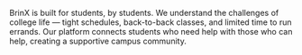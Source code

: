 
BrinX is built for students, by students. We understand the challenges of college life — tight schedules, back-to-back classes, and limited time to run errands. Our platform connects students who need help with those who can help, creating a supportive campus community.
